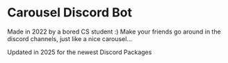 # Carousel Discord Bot

Made in 2022 by a bored CS student :) Make your friends go around in the discord channels, just like a nice carousel...

Updated in 2025 for the newest Discord Packages
